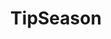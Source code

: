 ---
layout: aitool
title: TipSeason
siteurl: https://tipseason.com/
imageurl: https://tipseason.com/assets/images/midjourney-series-tipseason.png
description: "A free stable diffusion API tool with many models to help implement generative AI into your app.
<br><br>Prodia is changing the game of AI integration in software applications by offering an easily accessible API for image and music generation. Their mission to democratize AI has resulted in over one million API-generated creations every week.
<br><br>Prodia's Stable Diffusion API is streamlined and user-friendly, eliminating the need for developers to handle their own GPU infrastructure. With Prodia, the hassle of training AI models and managing GPU resources is a thing of the past. Their powerful GPU resources do the heavy lifting, allowing developers to focus on bringing their AI vision to life.
<br><br>To learn more about how Prodia can help make your AI dreams a reality, sign up and start building today." 
tech: [Vue.js, Github Pages]
tags: [Programming, AI Tools, Blogging]
category: Writing
pricing: Free
featured: false
paidcustomer: false
---